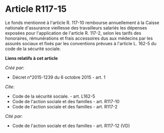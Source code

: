 # Article R117-15

Le fonds mentionné à l'article R. 117-10 rembourse annuellement à la Caisse nationale d'assurance vieillesse des travailleurs
salariés les dépenses exposées pour l'application de l'article R. 117-2, selon les tarifs des honoraires, rémunérations et
frais accessoires dus aux médecins par les assurés sociaux et fixés par les conventions prévues à l'article L. 162-5 du code
de la sécurité sociale.

**Liens relatifs à cet article**

_Créé par_:

  - Décret n°2015-1239 du 6 octobre 2015 - art. 1

_Cite_:

  - Code de la sécurité sociale. - art. L162-5
  - Code de l'action sociale et des familles - art. R117-10
  - Code de l'action sociale et des familles - art. R117-2

_Cité par_:

  - Code de l'action sociale et des familles - art. R117-12 (VD)
